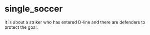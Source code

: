 # single_soccer
It is about a striker who has entered D-line and there are defenders to protect the goal.
